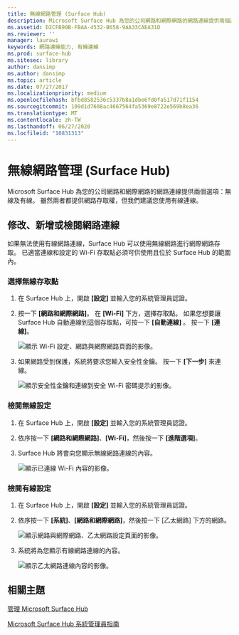 ```yaml
---
title: 無線網路管理 (Surface Hub)
description: Microsoft Surface Hub 為您的公司網路和網際網路的網路連線提供兩個選項：無線及有線。 雖然兩者都提供網路存取權，但我們建議您使用有線連線。
ms.assetid: D2CFB90B-FBAA-4532-B658-9AA33CAEA31D
ms.reviewer: ''
manager: laurawi
keywords: 網路連線能力, 有線連線
ms.prod: surface-hub
ms.sitesec: library
author: dansimp
ms.author: dansimp
ms.topic: article
ms.date: 07/27/2017
ms.localizationpriority: medium
ms.openlocfilehash: bfbd8582536c5337b8a1dbe6fd0fa517d71f1154
ms.sourcegitcommit: 109d1d7608ac4667564fa5369e8722e569b8ea36
ms.translationtype: MT
ms.contentlocale: zh-TW
ms.lasthandoff: 06/27/2020
ms.locfileid: "10831313"
---
```

# 無線網路管理 (Surface Hub)


Microsoft Surface Hub 為您的公司網路和網際網路的網路連線提供兩個選項：無線及有線。 雖然兩者都提供網路存取權，但我們建議您使用有線連線。

##  <a name="modifying,-adding,-or-reviewing-a-network-connection"></a>修改、新增或檢閱網路連線


如果無法使用有線網路連線，Surface Hub 可以使用無線網路進行網際網路存取。 已適當連線和設定的 Wi-Fi 存取點必須可供使用且位於 Surface Hub 的範圍內。

###  <a name="choose-a-wireless-access-point"></a>選擇無線存取點

1.  在 Surface Hub 上，開啟 **[設定]** 並輸入您的系統管理員認證。
2.  按一下 **[網路和網際網路]**。 在 **[Wi-Fi]** 下方，選擇存取點。 如果您想要讓 Surface Hub 自動連線到這個存取點，可按一下 **[自動連線]** 。 按一下 **[連線]**。

    ![顯示 Wi-Fi 設定、網路與網際網路頁面的影像。](images/networkmgtwireless-01.png)

3.  如果網路受到保護，系統將要求您輸入安全性金鑰。 按一下 **[下一步]** 來連線。

    ![顯示安全性金鑰和連線到安全 Wi-Fi 密碼提示的影像。](images/networkmgtwireless-02.png)

###  <a name="review-wireless-settings"></a>檢閱無線設定

1.  在 Surface Hub 上，開啟 **[設定]** 並輸入您的系統管理員認證。
2.  依序按一下 **[網路和網際網路]**、**[Wi-Fi]**，然後按一下 **[進階選項]**。
3.  Surface Hub 將會向您顯示無線網路連線的內容。

    ![顯示已連線 Wi-Fi 內容的影像。](images/networkmgtwireless-04.png)

###  <a name="review-wired-settings"></a>檢閱有線設定

1.  在 Surface Hub 上，開啟 **[設定]** 並輸入您的系統管理員認證。
2.  依序按一下 **[系統]**、**[網路和網際網路]**，然後按一下 [乙太網路] 下方的網路。

    ![顯示網路與網際網路、乙太網路設定頁面的影像。](images/networkmgtwired-01.png)

3.  系統將為您顯示有線網路連線的內容。

    ![顯示乙太網路連線內容的影像。](images/networkmgtwired-02.png)

##  <a name="related-topics"></a>相關主題


[管理 Microsoft Surface Hub](manage-surface-hub.md)

[Microsoft Surface Hub 系統管理員指南](surface-hub-administrators-guide.md)

 

 





